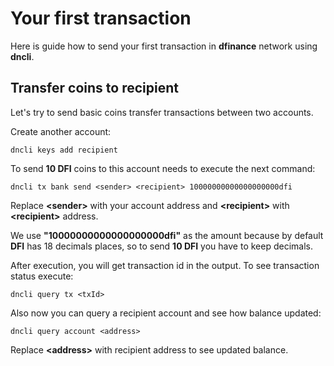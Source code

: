 # Your first transaction

Here is guide how to send your first transaction in **dfinance** network using **dncli**.

## Transfer coins to recipient

Let's try to send basic coins transfer transactions between two accounts.

Create another account:

```text
dncli keys add recipient
```

To send **10 DFI** coins to this account needs to execute the next command:

```text
dncli tx bank send <sender> <recipient> 10000000000000000000dfi
```

Replace **&lt;sender&gt;** with your account address and **&lt;recipient&gt;** with **&lt;recipient&gt;** address.

We use **"10000000000000000000dfi"** as the amount because by default **DFI** has 18 decimals places, so to send **10 DFI** you have to keep decimals.

After execution, you will get transaction id in the output. To see transaction status execute:

```text
dncli query tx <txId>
```

Also now you can query a recipient account and see how balance updated:

```text
dncli query account <address>
```

Replace **&lt;address&gt;** with recipient address to see updated balance.

